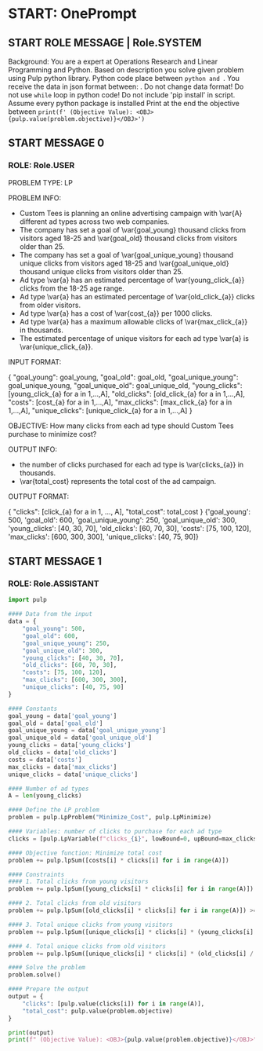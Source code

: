 # START: OnePrompt 
## START ROLE MESSAGE | Role.SYSTEM 
Background: You are a expert at Operations Research and Linear Programming and Python. Based on description you solve given problem using Pulp python library. Python code place between ```python and ```. You receive the data in json format between: <DATA></DATA>. Do not change data format! Do not use `while` loop in python code! Do not include 'pip install' in script. Assume every python package is installed Print at the end the objective between <OBJ></OBJ> `print(f' (Objective Value): <OBJ>{pulp.value(problem.objective)}</OBJ>')`  
## START MESSAGE 0 
### ROLE: Role.USER
<DESCRIPTION>
PROBLEM TYPE: LP

PROBLEM INFO:

- Custom Tees is planning an online advertising campaign with \var{A} different ad types across two web companies.
- The company has set a goal of \var{goal_young} thousand clicks from visitors aged 18-25 and \var{goal_old} thousand clicks from visitors older than 25.
- The company has set a goal of \var{goal_unique_young} thousand unique clicks from visitors aged 18-25 and \var{goal_unique_old} thousand unique clicks from visitors older than 25.
- Ad type \var{a} has an estimated percentage of \var{young_click_{a}} clicks from the 18-25 age range.
- Ad type \var{a} has an estimated percentage of \var{old_click_{a}} clicks from older visitors.
- Ad type \var{a} has a cost of \var{cost_{a}} per 1000 clicks.
- Ad type \var{a} has a maximum allowable clicks of \var{max_click_{a}} in thousands.
- The estimated percentage of unique visitors for each ad type \var{a} is \var{unique_click_{a}}.

INPUT FORMAT: 

{
    "goal_young": goal_young,
    "goal_old": goal_old,
    "goal_unique_young": goal_unique_young,
    "goal_unique_old": goal_unique_old,
    "young_clicks": [young_click_{a} for a in 1,...,A],
    "old_clicks": [old_click_{a} for a in 1,...,A],
    "costs": [cost_{a} for a in 1,...,A],
    "max_clicks": [max_click_{a} for a in 1,...,A],
    "unique_clicks": [unique_click_{a} for a in 1,...,A]
}

OBJECTIVE: How many clicks from each ad type should Custom Tees purchase to minimize cost?

OUTPUT INFO:

- the number of clicks purchased for each ad type is \var{clicks_{a}} in thousands.
- \var{total_cost} represents the total cost of the ad campaign.

OUTPUT FORMAT:

{
    "clicks": [click_{a} for a in 1, ..., A],
    "total_cost": total_cost
}
</DESCRIPTION>
<DATA>
{'goal_young': 500, 'goal_old': 600, 'goal_unique_young': 250, 'goal_unique_old': 300, 'young_clicks': [40, 30, 70], 'old_clicks': [60, 70, 30], 'costs': [75, 100, 120], 'max_clicks': [600, 300, 300], 'unique_clicks': [40, 75, 90]}</DATA>


## START MESSAGE 1 
### ROLE: Role.ASSISTANT
```python
import pulp

#### Data from the input
data = {
    "goal_young": 500,
    "goal_old": 600,
    "goal_unique_young": 250,
    "goal_unique_old": 300,
    "young_clicks": [40, 30, 70],
    "old_clicks": [60, 70, 30],
    "costs": [75, 100, 120],
    "max_clicks": [600, 300, 300],
    "unique_clicks": [40, 75, 90]
}

#### Constants
goal_young = data['goal_young']
goal_old = data['goal_old']
goal_unique_young = data['goal_unique_young']
goal_unique_old = data['goal_unique_old']
young_clicks = data['young_clicks']
old_clicks = data['old_clicks']
costs = data['costs']
max_clicks = data['max_clicks']
unique_clicks = data['unique_clicks']

#### Number of ad types
A = len(young_clicks)

#### Define the LP problem
problem = pulp.LpProblem("Minimize_Cost", pulp.LpMinimize)

#### Variables: number of clicks to purchase for each ad type
clicks = [pulp.LpVariable(f"clicks_{i}", lowBound=0, upBound=max_clicks[i], cat='Continuous') for i in range(A)]

#### Objective function: Minimize total cost
problem += pulp.lpSum([costs[i] * clicks[i] for i in range(A)])

#### Constraints
#### 1. Total clicks from young visitors
problem += pulp.lpSum([young_clicks[i] * clicks[i] for i in range(A)]) >= goal_young

#### 2. Total clicks from old visitors
problem += pulp.lpSum([old_clicks[i] * clicks[i] for i in range(A)]) >= goal_old

#### 3. Total unique clicks from young visitors
problem += pulp.lpSum([unique_clicks[i] * clicks[i] * (young_clicks[i] / 100) for i in range(A)]) >= goal_unique_young

#### 4. Total unique clicks from old visitors
problem += pulp.lpSum([unique_clicks[i] * clicks[i] * (old_clicks[i] / 100) for i in range(A)]) >= goal_unique_old

#### Solve the problem
problem.solve()

#### Prepare the output
output = {
    "clicks": [pulp.value(clicks[i]) for i in range(A)],
    "total_cost": pulp.value(problem.objective)
}

print(output)
print(f" (Objective Value): <OBJ>{pulp.value(problem.objective)}</OBJ>")
```

